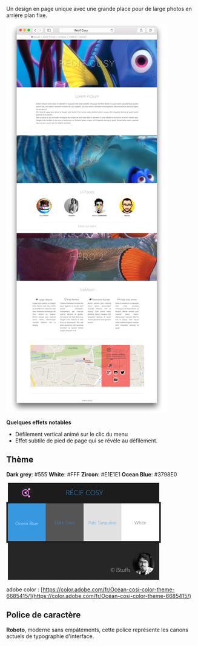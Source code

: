 Un design en page unique avec une grande place pour de large photos en arrière plan fixe.

![Capture d'écran](images/recif-browser.png)
 
**Quelques effets notables**

- Défilement vertical animé sur le clic du menu
- Effet subtile de pied de page qui se révèle au défilement.


## Thème
 
**Dark grey**: #555
**White**: #FFF
**Zircon**: #E1E1E1
**Ocean Blue**: #3798E0

![Couleurs](images/recif-color.png)

adobe color : [https://color.adobe.com/fr/Océan-cosi-color-theme-6685415/](https://color.adobe.com/fr/Océan-cosi-color-theme-6685415/)


## Police de caractère
 
**Roboto**, moderne sans empâtements, cette police représente les canons actuels de typographie d'interface.

